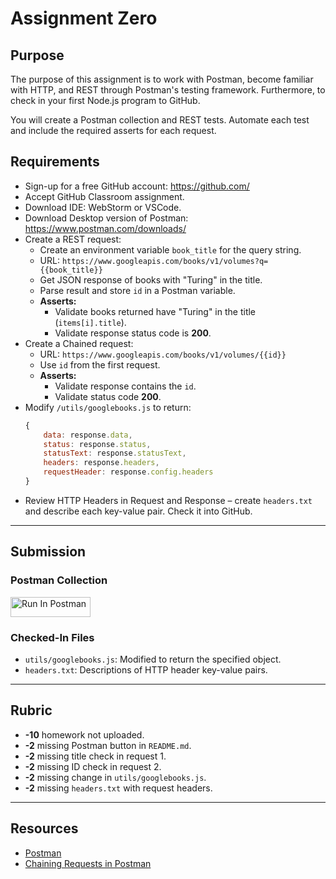 # Assignment Zero

## Purpose
The purpose of this assignment is to work with Postman, become familiar with HTTP, and REST through Postman's testing framework. Furthermore, to check in your first Node.js program to GitHub.

You will create a Postman collection and REST tests. Automate each test and include the required asserts for each request.

## Requirements
- Sign-up for a free GitHub account: https://github.com/
- Accept GitHub Classroom assignment.
- Download IDE: WebStorm or VSCode.
- Download Desktop version of Postman: https://www.postman.com/downloads/
- Create a REST request:
    - Create an environment variable `book_title` for the query string.
    - URL: `https://www.googleapis.com/books/v1/volumes?q={{book_title}}`
    - Get JSON response of books with "Turing" in the title.
    - Parse result and store `id` in a Postman variable.
    - **Asserts:**
        - Validate books returned have "Turing" in the title (`items[i].title`).
        - Validate response status code is **200**.
- Create a Chained request:
    - URL: `https://www.googleapis.com/books/v1/volumes/{{id}}`
    - Use `id` from the first request.
    - **Asserts:**
        - Validate response contains the `id`.
        - Validate status code **200**.
- Modify `/utils/googlebooks.js` to return:
    ```javascript
    {
        data: response.data, 
        status: response.status, 
        statusText: response.statusText, 
        headers: response.headers,
        requestHeader: response.config.headers
    }
    ```
- Review HTTP Headers in Request and Response – create `headers.txt` and describe each key-value pair. Check it into GitHub.

---

## Submission

### **Postman Collection**

[<img src="https://run.pstmn.io/button.svg" alt="Run In Postman" style="width: 128px; height: 32px;">](https://app.getpostman.com/run-collection/41737307-c0a07e55-90b5-4fd9-88c8-9428144b7f3d?action=collection%2Ffork&source=rip_markdown&collection-url=entityId%3D41737307-c0a07e55-90b5-4fd9-88c8-9428144b7f3d%26entityType%3Dcollection%26workspaceId%3D2eac589d-dbd1-4182-9d9b-127a3ec802d3)

### **Checked-In Files**
- `utils/googlebooks.js`: Modified to return the specified object.
- `headers.txt`: Descriptions of HTTP header key-value pairs.

---

## Rubric
- **-10** homework not uploaded.
- **-2** missing Postman button in `README.md`.
- **-2** missing title check in request 1.
- **-2** missing ID check in request 2.
- **-2** missing change in `utils/googlebooks.js`.
- **-2** missing `headers.txt` with request headers.

---

## Resources
- [Postman](https://www.getpostman.com/)
- [Chaining Requests in Postman](http://blog.getpostman.com/2014/01/27/extracting-data-from-responses-and-chaining-requests/)
